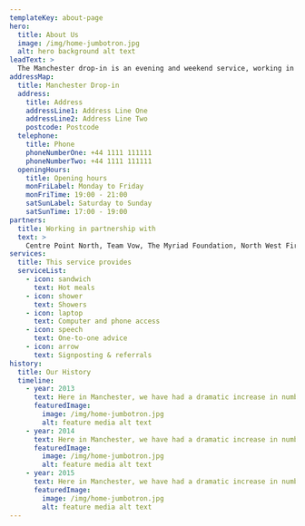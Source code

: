 ```yaml
---
templateKey: about-page
hero:
  title: About Us
  image: /img/home-jumbotron.jpg
  alt: hero background alt text
leadText: >
  The Manchester drop-in is an evening and weekend service, working in partnership with Centre Point, this service is supported by a grant from Manchester City Council.
addressMap:
  title: Manchester Drop-in
  address:
    title: Address
    addressLine1: Address Line One
    addressLine2: Address Line Two
    postcode: Postcode
  telephone:
    title: Phone
    phoneNumberOne: +44 1111 111111
    phoneNumberTwo: +44 1111 111111
  openingHours:
    title: Opening hours
    monFriLabel: Monday to Friday
    monFriTime: 19:00 - 21:00
    satSunLabel: Saturday to Sunday
    satSunTime: 17:00 - 19:00
partners:
  title: Working in partnership with
  text: >
    Centre Point North, Team Vow, The Myriad Foundation, North West First Aid, Not Just Soup…and all of our amazing staff and volunteers.
services:
  title: This service provides
  serviceList:
    - icon: sandwich
      text: Hot meals
    - icon: shower
      text: Showers
    - icon: laptop
      text: Computer and phone access
    - icon: speech
      text: One-to-one advice
    - icon: arrow
      text: Signposting & referrals
history:
  title: Our History
  timeline:
    - year: 2013
      text: Here in Manchester, we have had a dramatic increase in numbers, the likes that have never been seen before and it is increasing every day.Here in Manchester, we have had a dramatic increase in numbers, the likes that have never been seen before and it is increasing every day.
      featuredImage:
        image: /img/home-jumbotron.jpg
        alt: feature media alt text
    - year: 2014
      text: Here in Manchester, we have had a dramatic increase in numbers, the likes that have never been seen before and it is increasing every day.Here in Manchester, we have had a dramatic increase in numbers, the likes that have never been seen before and it is increasing every day. Here in Manchester, we have had a dramatic increase in numbers, the likes that have never been seen before and it is increasing every day.Here in Manchester, we have had a dramatic increase in numbers, the likes that have never been seen before and it is increasing every day.
      featuredImage:
        image: /img/home-jumbotron.jpg
        alt: feature media alt text
    - year: 2015
      text: Here in Manchester, we have had a dramatic increase in numbers, the likes that have never been seen before and it is increasing every day.Here in Manchester, we have had a dramatic increase in numbers, the likes that have never been seen before and it is increasing every day.
      featuredImage:
        image: /img/home-jumbotron.jpg
        alt: feature media alt text
---
```

